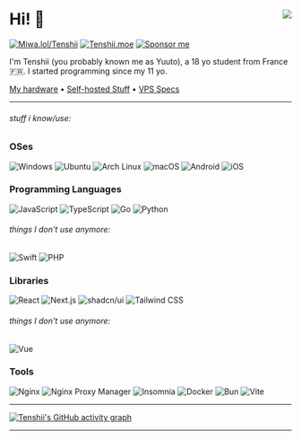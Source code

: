 # Hi! 👋 <img src="https://komarev.com/ghpvc/?username=CuteTenshii&style=for-the-badge&base=2615" align="right" />

[![Miwa.lol/Tenshii](https://img.shields.io/badge/my%20socials-miwa.lol%2Ftenshii-0e0d26?style=for-the-badge)](https://miwa.lol/tenshii)
[![Tenshii.moe](https://img.shields.io/badge/tenshii.moe-141f37?style=for-the-badge)](https://tenshii.moe)
[![Sponsor me](https://img.shields.io/badge/sponsor-30363D?style=for-the-badge&logo=GitHub-Sponsors&logoColor=#white)](https://github.com/sponsors/CuteTenshii)

I'm Tenshii (you probably known me as Yuuto), a 18 yo student from France 🇫🇷. I started programming since my 11 yo.

[My hardware](Hardware.md) &bull; [Self-hosted Stuff](Self-hosted_Stuff.md) &bull; [VPS Specs](VPS_Specs.md)

---

###### stuff i know/use:

### OSes

![Windows](https://img.shields.io/badge/Windows-0078D6?style=for-the-badge&logo=windows&logoColor=white)
![Ubuntu](https://img.shields.io/badge/Ubuntu-E95420?style=for-the-badge&logo=ubuntu&logoColor=white)
![Arch Linux](https://img.shields.io/badge/Arch_Linux-1793D1?style=for-the-badge&logo=arch-linux&logoColor=white)
![macOS](https://img.shields.io/badge/mac%20os-000000?style=for-the-badge&logo=apple&logoColor=white)
![Android](https://img.shields.io/badge/Android-3DDC84?style=for-the-badge&logo=android&logoColor=white)
![iOS](https://img.shields.io/badge/iOS-000000?style=for-the-badge&logo=ios&logoColor=white)

### Programming Languages

![JavaScript](https://img.shields.io/badge/JavaScript-323330?style=for-the-badge&logo=javascript&logoColor=F7DF1E)
![TypeScript](https://img.shields.io/badge/TypeScript-007ACC?style=for-the-badge&logo=typescript&logoColor=white)
![Go](https://img.shields.io/badge/Go-00ADD8?style=for-the-badge&logo=go&logoColor=white)
![Python](https://img.shields.io/badge/Python-FFD43B?style=for-the-badge&logo=python&logoColor=blue)

###### things I don't use anymore:
![Swift](https://img.shields.io/badge/Swift-FA7343?style=for-the-badge&logo=swift&logoColor=white)
![PHP](https://img.shields.io/badge/PHP-777BB4?style=for-the-badge&logo=php&logoColor=white)

### Libraries

![React](https://img.shields.io/badge/React-20232A?style=for-the-badge&logo=react&logoColor=61DAFB)
![Next.js](https://img.shields.io/badge/next%20js-000000?style=for-the-badge&logo=nextdotjs&logoColor=white)
![shadcn/ui](https://img.shields.io/badge/shadcn%2Fui-000000?style=for-the-badge&logo=shadcnui&logoColor=white)
![Tailwind CSS](https://img.shields.io/badge/Tailwind_CSS-38B2AC?style=for-the-badge&logo=tailwind-css&logoColor=white)

###### things I don't use anymore:
![Vue](https://img.shields.io/badge/Vue%20js-35495E?style=for-the-badge&logo=vuedotjs&logoColor=4FC08D)

### Tools

![Nginx](https://img.shields.io/badge/Nginx-009639?style=for-the-badge&logo=nginx&logoColor=white)
![Nginx Proxy Manager](https://img.shields.io/badge/nginxproxymanager-F15833?style=for-the-badge&logo=nginxproxymanager&logoColor=white)
![Insomnia](https://img.shields.io/badge/Insomnia-5849be?style=for-the-badge&logo=Insomnia&logoColor=white)
![Docker](https://img.shields.io/badge/Docker-2CA5E0?style=for-the-badge&logo=docker&logoColor=white)
![Bun](https://img.shields.io/badge/bun-282a36?style=for-the-badge&logo=bun&logoColor=fbf0df)
![Vite](https://img.shields.io/badge/Vite-B73BFE?style=for-the-badge&logo=vite&logoColor=FFD62E)

---

[![Tenshii's GitHub activity graph](https://github-readme-activity-graph.vercel.app/graph?username=CuteTenshii&theme=github-compact&hide_border=true)](https://github.com/ashutosh00710/github-readme-activity-graph)

---

<!--START_SECTION:waka-->
<!--END_SECTION:waka-->
